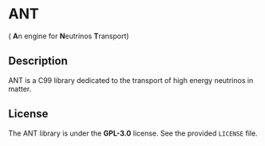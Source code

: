 # ANT
( **A**n engine for **N**eutrinos **T**ransport)

## Description

ANT is a C99 library dedicated to the transport of high energy neutrinos in
matter.

## License
The ANT library is  under the **GPL-3.0** license. See the provided `LICENSE`
file.
